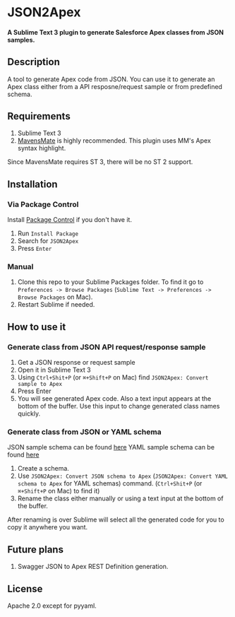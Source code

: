 # JSON2Apex 
#### A Sublime Text 3 plugin to generate Salesforce Apex classes from JSON samples.

## Description
A tool to generate Apex code from JSON. You can use it to generate an Apex class either from a API resposne/request sample or from predefined schema.

## Requirements
1. Sublime Text 3
2. [MavensMate](http://mavensmate.com/ "MavensMate") is highly recommended. This plugin uses MM's Apex syntax highlight.

Since MavensMate requires ST 3, there will be no ST 2 support.

## Installation
### Via Package Control
Install [Package Control](https://packagecontrol.io/installation) if you don't have it.

1. Run `Install Package`
2. Search for `JSON2Apex`
3. Press `Enter`

### Manual

1. Clone this repo to your Sublime Packages folder. To find it go to `Preferences -> Browse Packages` (`Sublime Text -> Preferences -> Browse Packages` on Mac).
2. Restart Sublime if needed.

## How to use it
### Generate class from JSON API request/response sample
1. Get a JSON response or request sample
2. Open it in Sublime Text 3
3. Using `Ctrl+Shit+P` (or `⌘+Shift+P` on Mac) find `JSON2Apex: Convert sample to Apex`
4. Press Enter
5. You will see generated Apex code. Also a text input appears at the bottom of the buffer. Use this input to change generated class names quickly.

### Generate class from JSON or YAML schema
JSON sample schema can be found [here](https://github.com/nchursin/json2apex/blob/master/schema_sample.json "JSON Schema")
YAML sample schema can be found [here](https://github.com/nchursin/json2apex/blob/master/schema_sample.yaml "YAML Schema")

1. Create a schema.
2. Use `JSON2Apex: Convert JSON schema to Apex` (`JSON2Apex: Convert YAML schema to Apex` for YAML schemas) command. (`Ctrl+Shit+P` (or `⌘+Shift+P` on Mac) to find it)
3. Rename the class either manually or using a text input at the bottom of the buffer.

After renaming is over Sublime will select all the generated code for you to copy it anywhere you want.

## Future plans

1. Swagger JSON to Apex REST Definition generation.

## License

Apache 2.0 except for pyyaml.